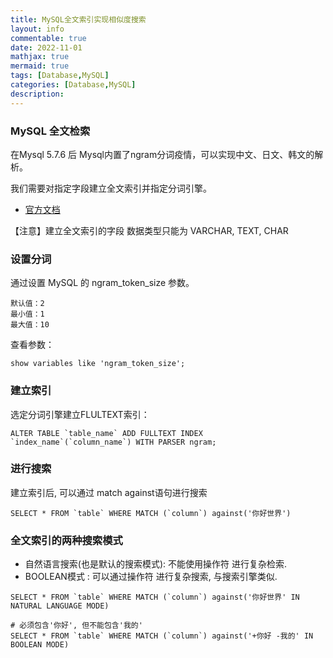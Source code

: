 ```yaml
---
title: MySQL全文索引实现相似度搜索
layout: info
commentable: true
date: 2022-11-01
mathjax: true
mermaid: true
tags: [Database,MySQL]
categories: [Database,MySQL]
description: 
---
```


### MySQL 全文检索

在Mysql 5.7.6 后 Mysql内置了ngram分词疫情，可以实现中文、日文、韩文的解析。

我们需要对指定字段建立全文索引并指定分词引擎。

<!--more-->

- [官方文档](https://dev.mysql.com/doc/refman/5.7/en/fulltext-natural-language.html)

【注意】建立全文索引的字段 数据类型只能为 VARCHAR, TEXT, CHAR

### 设置分词

通过设置 MySQL 的 ngram_token_size 参数。

```
默认值：2
最小值：1
最大值：10
```

查看参数：

```MYSQL
show variables like 'ngram_token_size';
```

### 建立索引

选定分词引擎建立FLULTEXT索引：

```MYSQL
ALTER TABLE `table_name` ADD FULLTEXT INDEX `index_name`(`column_name`) WITH PARSER ngram;
```

### 进行搜索

建立索引后, 可以通过 match against语句进行搜索

```MYSQL
SELECT * FROM `table` WHERE MATCH (`column`) against('你好世界')
```

### 全文索引的两种搜索模式

- 自然语言搜索(也是默认的搜索模式): 不能使用操作符 进行复杂检索.
- BOOLEAN模式 : 可以通过操作符 进行复杂搜索, 与搜索引擎类似.

```MYSQL
SELECT * FROM `table` WHERE MATCH (`column`) against('你好世界' IN NATURAL LANGUAGE MODE)

# 必须包含'你好', 但不能包含'我的'
SELECT * FROM `table` WHERE MATCH (`column`) against('+你好 -我的' IN BOOLEAN MODE)
```
